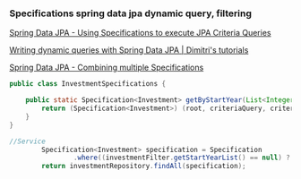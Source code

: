 ### Specifications spring data jpa dynamic query, filtering


[Spring Data JPA - Using Specifications to execute JPA Criteria Queries](https://www.logicbig.com/tutorials/spring-framework/spring-data/specifications.html "Spring Data JPA - Using Specifications to execute JPA Criteria Queries")



[Writing dynamic queries with Spring Data JPA | Dimitri's tutorials](https://dimitr.im/writing-dynamic-queries-with-spring-data-jpa "Writing dynamic queries with Spring Data JPA | Dimitri's tutorials")



[Spring Data JPA - Combining multiple Specifications](https://www.logicbig.com/tutorials/spring-framework/spring-data/combined-specifications.html "Spring Data JPA - Combining multiple Specifications")




 

```java
public class InvestmentSpecifications {

    public static Specification<Investment> getByStartYear(List<Integer> startYearList) {
        return (Specification<Investment>) (root, criteriaQuery, criteriaBuilder) -> root.get("startYear").in(startYearList);
    }
}

//Service
        Specification<Investment> specification = Specification
                .where((investmentFilter.getStartYearList() == null) ? null : InvestmentSpecifications.getByStartYear(investmentFilter.getStartYearList()));
        return investmentRepository.findAll(specification);
```
